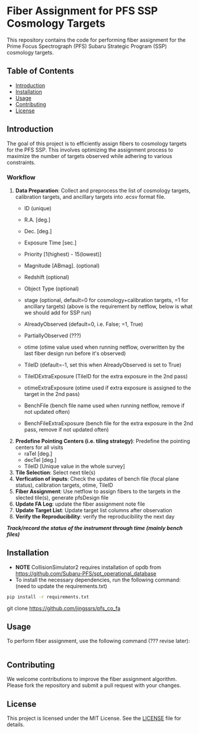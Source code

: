 # Fiber Assignment for PFS SSP Cosmology Targets

This repository contains the code for performing fiber assignment for the Prime Focus Spectrograph (PFS) Subaru Strategic Program (SSP) cosmology targets.

## Table of Contents
- [Introduction](#introduction)
- [Installation](#installation)
- [Usage](#usage)
- [Contributing](#contributing)
- [License](#license)

## Introduction
The goal of this project is to efficiently assign fibers to cosmology targets for the PFS SSP. This involves optimizing the assignment process to maximize the number of targets observed while adhering to various constraints.

### Workflow
1. **Data Preparation**: Collect and preprocess the list of cosmology targets, calibration targets, and ancillary targets into .ecsv format file.
   + ID (unique)
   + R.A. [deg.]
   + Dec. [deg.]
   + Exposure Time [sec.]
   + Priority [1(highest) - 15(lowest)]
   + Magnitude [ABmag]. (optional)
   + Redshift (optional)
   + Object Type (optional)
   + stage (optional, default=0 for cosmology+calibration targets, =1 for ancillary targets)
     (above is the requirement by netflow, below is what we should add for SSP run)
   + AlreadyObserved (default=0, i.e. False; =1, True)
   + PartiallyObserved (???)
   + otime (otime value used when running netflow, overwritten by the last fiber design run before it's observed)
   + TileID (default=-1, set this when AlreadyObserved is set to True)
     
   + TileIDExtraExposure (TileID for the extra exposure in the 2nd pass)
   + otimeExtraExposure (otime used if extra exposure is assigned to the target in the 2nd pass)
   + BenchFile (bench file name used when running netflow, remove if not updated often)
   + BenchFileExtraExposure (bench file for the extra exposure in the 2nd pass, remove if not updated often)
2. **Predefine Pointing Centers (i.e. tiling strategy)**: Predefine the pointing centers for all visits
   + raTel [deg.]
   + decTel [deg.]
   + TileID [Unique value in the whole survey]
6. **Tile Selection**: Select next tile(s) 
5. **Verfication of inputs**: Check the updates of bench file (focal plane status), calibration targets, otime, TileID
7. **Fiber Assignment**: Use netflow to assign fibers to the targets in the slected tile(s), generate pfsDesign file
8. **Update FA Log**: update the fiber assignment note file
9. **Update Target List**: Update target list columns after observation
10. **Verify the Reproducibility**: verify the reproducibility the next day

***Track/record the status of the instrument through time (mainly bench files)***

## Installation
+ **NOTE** CollisionSimulator2 requires installation of opdb from https://github.com/Subaru-PFS/spt_operational_database 
+ To install the necessary dependencies, run the following command:
(need to update the requirements.txt)
```bash
pip install -r requirements.txt
```

git clone https://github.com/jingssrs/pfs_co_fa

## Usage
To perform fiber assignment, use the following command (??? revise later):
```bash
```

## Contributing
We welcome contributions to improve the fiber assignment algorithm. Please fork the repository and submit a pull request with your changes.

## License
This project is licensed under the MIT License. See the [LICENSE](LICENSE) file for details.

